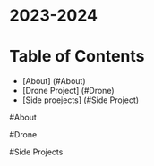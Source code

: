 # 2023-2024
# Table of Contents
  - [About] (#About)
  - [Drone Project] (#Drone)
  - [Side proejects] (#Side Project)

#About

#Drone 

#Side Projects
